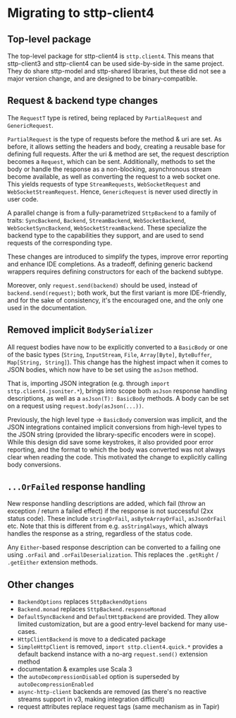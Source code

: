 # Migrating to sttp-client4

## Top-level package

The top-level package for sttp-client4 is `sttp.client4`. This means that sttp-client3 and sttp-client4 can be used side-by-side in the same project. They do share sttp-model and sttp-shared libraries, but these did not see a major version change, and are designed to be binary-compatible.

## Request & backend type changes

The `RequestT` type is retired, being replaced by `PartialRequest` and `GenericRequest`.

`PartialRequest` is the type of requests before the method & uri are set. As before, it allows setting the headers and body, creating a reusable base for defining full requests. After the uri & method are set, the request description becomes a `Request`, which can be sent. Additionally, methods to set the body or handle the response as a non-blocking, asynchronous stream become available, as well as converting the request to a web socket one. This yields requests of type `StreamRequests`, `WebSocketRequest` and `WebSocketStreamRequest`. Hence, `GenericRequest` is never used directly in user code.

A parallel change is from a fully-parametrized `SttpBackend` to a family of traits: `SyncBackend`, `Backend`, `StreamBackend`, `WebSocketBackend`, `WebSocketSyncBackend`, `WebSocketStreamBackend`. These specialize the backend type to the capabilities they support, and are used to send requests of the corresponding type.

These changes are introduced to simplify the types, improve error reporting and enhance IDE completions. As a tradeoff, defining generic backend wrappers requires defining constructors for each of the backend subtype.

Moreover, only `request.send(backend)` should be used, instead of `backend.send(request)`; both work, but the first variant is more IDE-friendly, and for the sake of consistency, it's the encouraged one, and the only one used in the documentation.

## Removed implicit `BodySerializer`

All request bodies have now to be explicitly converted to a `BasicBody` or one of the basic types (`String`, `InputStream`, `File`, `Array[Byte]`, `ByteBuffer`, `Map[String, String]`). This change has the highest impact when it comes to JSON bodies, which now have to be set using the `asJson` method.

That is, importing JSON integration (e.g. through `import sttp.client4.jsoniter.*`), brings into scope both `asJson` response handling descriptions, as well as a `asJson(T): BasicBody` methods. A body can be set on a request using `request.body(asJson(...))`.

Previously, the high level type -> `BasicBody` conversion was implicit, and the JSON integrations contained implicit conversions from high-level types to the JSON string (provided the library-specific encoders were in scope). While this design did save some keystrokes, it also provided poor error reporting, and the format to which the body was converted was not always clear when reading the code. This motivated the change to explicitly calling body conversions.

## `...OrFailed` response handling

New response handling descriptions are added, which fail (throw an exception / return a failed effect) if the response is not successful (2xx status code). These include `stringOrFail`, `asByteArrayOrFail`, `asJsonOrFail` etc. Note that this is different from e.g. `asStringAlways`, which always handles the response as a string, regardless of the status code.

Any `Either`-based response description can be converted to a failing one using `.orFail` and `.orFailDeserialization`. This replaces the `.getRight` / `.getEither` extension methods.

## Other changes

* `BackendOptions` replaces `SttpBackendOptions`
* `Backend.monad` replaces `SttpBackend.responseMonad`
* `DefaultSyncBackend` and `DefaultHttpBackend` are provided. They allow limited customization, but are a good entry-level backend for many use-cases.
* `HttpClientBackend` is move to a dedicated package
* `SimpleHttpClient` is removed, `import sttp.client4.quick.*` provides a default backend instance with a no-arg `request.send()` extension method
* documentation & examples use Scala 3
* the `autoDecompressionDisabled` option is superseded by `autoDecompressionEnabled`
* `async-http-client` backends are removed (as there's no reactive streams support in v3, making integration difficult)
* request attributes replace request tags (same mechanism as in Tapir)